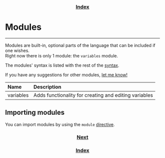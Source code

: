 <h3 align="center"><a href="index">Index</a></h3>

# Modules
-----

Modules are built-in, optional parts of the language that can be included if one wishes.  
Right now there is only 1 module: the `variables` module.

The modules' syntax is listed with the rest of the [syntax](syntax).


If you have any suggestions for other modules, [let me know!](contact)


| Name      | Description                                           |
|:----------|:------------------------------------------------------|
| variables | Adds functionality for creating and editing variables |

## Importing modules
You can import modules by using the `module` [directive](directives).  

<h3 align="center"><a href="flags">Next</a></h3>
<h3 align="center"><a href="index">Index</a></h3>
